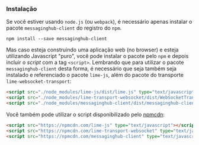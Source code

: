 ### Instalação

Se você estiver usando `node.js` (ou `webpack`), é necessário apenas instalar o pacote `messaginghub-client` do registro do `npm`.

    npm install --save messaginghub-client

Mas caso esteja construindo uma aplicação web (no browser) e esteja utilizando Javascript "puro", você pode instalar o pacote pelo `npm` e depois incluir o *script* com a tag `<script>`.
Lembrando que para utilizar o pacote  `messaginghub-client` desta forma, é necessário que seja também seja instalado e referenciado o pacote `lime-js`, além do pacote do transporte `lime-websocket-transport`:

```html
<script src="./node_modules/lime-js/dist/lime.js" type="text/javascript"></script>
<script src="./node_modules/lime-transport-websocket/dist/WebSocketTransport.js" type="text/javascript"></script>
<script src="./node_modules/messaginghub-client/dist/messaginghub-client.js" type="text/javascript"></script>
```

Você também pode utilizar o script disponibilizado pelo [npmcdn](https://npmcdn.com):
```html
<script src="https://npmcdn.com/lime-js" type="text/javascript"></script>
<script src="https://npmcdn.com/lime-transport-websocket" type="text/javascript"></script>
<script src="https://npmcdn.com/messaginghub-client" type="text/javascript"></script>
```

